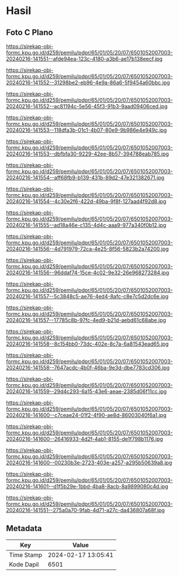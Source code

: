 # Hasil

## Foto C Plano

https://sirekap-obj-formc.kpu.go.id/d259/pemilu/pdpr/65/01/05/20/07/6501052007003-20240216-141551--afde94ea-123c-4180-a3b6-ae17b138eecf.jpg

https://sirekap-obj-formc.kpu.go.id/d259/pemilu/pdpr/65/01/05/20/07/6501052007003-20240216-141552--31298be2-eb96-4e9a-86a6-5f9454a60bbc.jpg

https://sirekap-obj-formc.kpu.go.id/d259/pemilu/pdpr/65/01/05/20/07/6501052007003-20240216-141552--ac81194c-5e56-45f3-91b3-9aad09406ced.jpg

https://sirekap-obj-formc.kpu.go.id/d259/pemilu/pdpr/65/01/05/20/07/6501052007003-20240216-141553--118dfa3b-01c1-4b07-80e9-9b986e4e949c.jpg

https://sirekap-obj-formc.kpu.go.id/d259/pemilu/pdpr/65/01/05/20/07/6501052007003-20240216-141553--dbfbfa30-9229-42ee-8b57-394788eab785.jpg

https://sirekap-obj-formc.kpu.go.id/d259/pemilu/pdpr/65/01/05/20/07/6501052007003-20240216-141554--aff68fb9-b139-431b-89d2-47e321382671.jpg

https://sirekap-obj-formc.kpu.go.id/d259/pemilu/pdpr/65/01/05/20/07/6501052007003-20240216-141554--4c30e2f6-422d-49ba-9f8f-127aad4f92d8.jpg

https://sirekap-obj-formc.kpu.go.id/d259/pemilu/pdpr/65/01/05/20/07/6501052007003-20240216-141555--ad18a46e-c135-4d4c-aaa9-977a340f0b12.jpg

https://sirekap-obj-formc.kpu.go.id/d259/pemilu/pdpr/65/01/05/20/07/6501052007003-20240216-141556--4d791979-72ca-4e25-8f56-5823b2a74200.jpg

https://sirekap-obj-formc.kpu.go.id/d259/pemilu/pdpr/65/01/05/20/07/6501052007003-20240216-141556--96ddaf74-15ce-4c02-9e32-26e968273284.jpg

https://sirekap-obj-formc.kpu.go.id/d259/pemilu/pdpr/65/01/05/20/07/6501052007003-20240216-141557--5c3848c5-ae76-4ed4-8afc-c8e7c5d2dc6e.jpg

https://sirekap-obj-formc.kpu.go.id/d259/pemilu/pdpr/65/01/05/20/07/6501052007003-20240216-141557--17785c8b-97fc-4ed9-b21d-aebd61c68abe.jpg

https://sirekap-obj-formc.kpu.go.id/d259/pemilu/pdpr/65/01/05/20/07/6501052007003-20240216-141558--8c154bb0-73dc-402e-8c7a-6a81543ead65.jpg

https://sirekap-obj-formc.kpu.go.id/d259/pemilu/pdpr/65/01/05/20/07/6501052007003-20240216-141558--7647acdc-4b0f-46ba-9e3d-dbe7783cd306.jpg

https://sirekap-obj-formc.kpu.go.id/d259/pemilu/pdpr/65/01/05/20/07/6501052007003-20240216-141559--29d4c293-6a15-43e6-aeae-2385d06f11cc.jpg

https://sirekap-obj-formc.kpu.go.id/d259/pemilu/pdpr/65/01/05/20/07/6501052007003-20240216-141600--c7ceae24-01f2-4f90-ae8d-86003040f6a1.jpg

https://sirekap-obj-formc.kpu.go.id/d259/pemilu/pdpr/65/01/05/20/07/6501052007003-20240216-141600--26416933-4d2f-4ab1-8155-de1f798b1176.jpg

https://sirekap-obj-formc.kpu.go.id/d259/pemilu/pdpr/65/01/05/20/07/6501052007003-20240216-141600--00230b3e-2723-403e-a257-a295b50639a8.jpg

https://sirekap-obj-formc.kpu.go.id/d259/pemilu/pdpr/65/01/05/20/07/6501052007003-20240216-141601--d1f5b29e-1bbd-4ba8-8acb-8a9899080c4d.jpg

https://sirekap-obj-formc.kpu.go.id/d259/pemilu/pdpr/65/01/05/20/07/6501052007003-20240216-141551--275a0a70-9fab-4d71-a27c-da436807a68f.jpg


## Metadata

| Key        | Value               |
| ---------- | ------------------- |
| Time Stamp | 2024-02-17 13:05:41 |
| Kode Dapil | 6501                |



